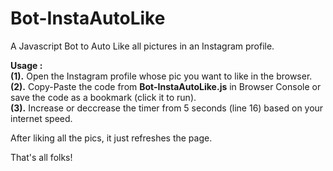 # Bot-InstaAutoLike
A Javascript Bot to Auto Like all pictures in an Instagram profile.  

**Usage :**  
**(1).** Open the Instagram profile whose pic you want to like in the browser.  
**(2).** Copy-Paste the code from **Bot-InstaAutoLike.js** in Browser Console or save the code as a bookmark (click it to run).  
**(3).** Increase or deccrease the timer from 5 seconds (line 16) based on your internet speed.  

After liking all the pics, it just refreshes the page.  

That's all folks!
